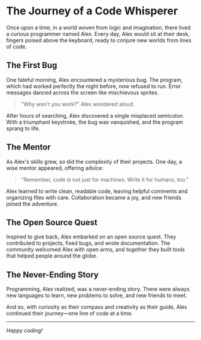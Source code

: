 # The Journey of a Code Whisperer

Once upon a time, in a world woven from logic and imagination, there lived a curious programmer named Alex. Every day, Alex would sit at their desk, fingers poised above the keyboard, ready to conjure new worlds from lines of code.

## The First Bug

One fateful morning, Alex encountered a mysterious bug. The program, which had worked perfectly the night before, now refused to run. Error messages danced across the screen like mischievous sprites.

> "Why won't you work?" Alex wondered aloud.

After hours of searching, Alex discovered a single misplaced semicolon. With a triumphant keystroke, the bug was vanquished, and the program sprang to life.

## The Mentor

As Alex's skills grew, so did the complexity of their projects. One day, a wise mentor appeared, offering advice:

> "Remember, code is not just for machines. Write it for humans, too."

Alex learned to write clean, readable code, leaving helpful comments and organizing files with care. Collaboration became a joy, and new friends joined the adventure.

## The Open Source Quest

Inspired to give back, Alex embarked on an open source quest. They contributed to projects, fixed bugs, and wrote documentation. The community welcomed Alex with open arms, and together they built tools that helped people around the globe.

## The Never-Ending Story

Programming, Alex realized, was a never-ending story. There were always new languages to learn, new problems to solve, and new friends to meet.

And so, with curiosity as their compass and creativity as their guide, Alex continued their journey—one line of code at a time.

---

*Happy coding!*
